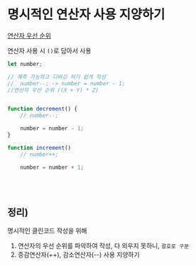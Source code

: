# 명시적인 연산자 사용 지양하기

[연산자 우선 순위](https://developer.mozilla.org/ko/docs/Web/JavaScript/Reference/Operators/Operator_Precedence)

연산자 사용 시 `()`로 담아서 사용

```javascript
let number;

// 예측 가능하고 디버깅 하기 쉽게 작성
//  number--; -> number = number - 1;
//연산자 우선 순위 ((X + Y) * Z)


function decrement() {
    // number--;

    number = number - 1;
}

function increment()
    // number++;

    number = number + 1;
```

<br/>
<br/>

## 정리)

명시적인 클린코드 작성을 위해

1. 연산자의 우선 순위를 파악하여 작성, 다 외우지 못하니, `괄호로 구분`
2. 증감연산자(++), 감소연산자(--) 사용 지양하기
